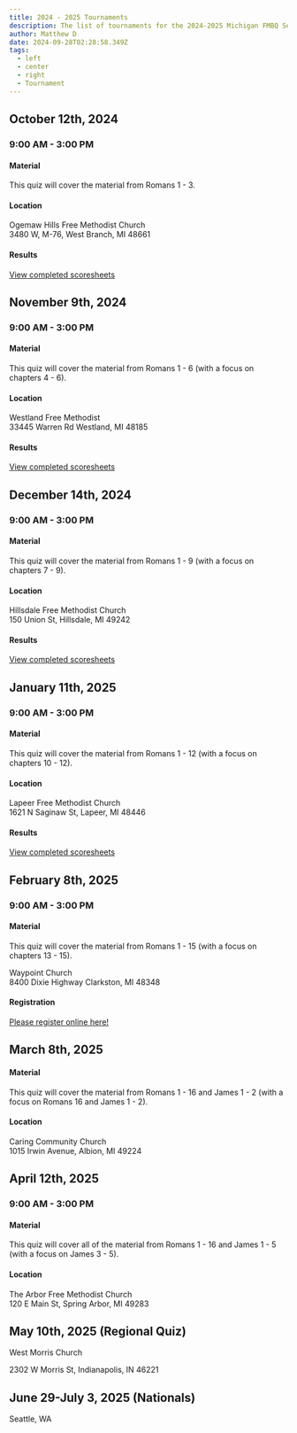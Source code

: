 ```yaml
---
title: 2024 - 2025 Tournaments
description: The list of tournaments for the 2024-2025 Michigan FMBQ Season
author: Matthew D
date: 2024-09-28T02:28:58.349Z
tags:
  - left
  - center
  - right
  - Tournament
---
```

## October 12th, 2024
### 9:00 AM - 3:00 PM

#### Material
This quiz will cover the material from Romans 1 - 3.

#### Location
Ogemaw Hills Free Methodist Church<br>
3480 W, M-76, West Branch, MI 48661

#### Results
<a href="https://fmbq.app/tournaments/1ashw">View completed scoresheets</a>


## November 9th, 2024
### 9:00 AM - 3:00 PM

#### Material
This quiz will cover the material from Romans 1 - 6 (with a focus on chapters 4 - 6).

#### Location
Westland Free Methodist<br>
33445 Warren Rd Westland, MI 48185

#### Results
<a href="https://fmbq.app/tournaments/ksmr5">View completed scoresheets</a>



## December 14th, 2024
### 9:00 AM - 3:00 PM

#### Material
This quiz will cover the material from Romans 1 - 9 (with a focus on chapters 7 - 9).

#### Location
Hillsdale Free Methodist Church<br>
150 Union St, Hillsdale, MI 49242

#### Results
<a href="https://fmbq.app/tournaments/xy95a">View completed scoresheets</a>


## January 11th, 2025
### 9:00 AM - 3:00 PM

#### Material
This quiz will cover the material from Romans 1 - 12 (with a focus on chapters 10 - 12).

#### Location
Lapeer Free Methodist Church<br>
1621 N Saginaw St, Lapeer, MI 48446

#### Results
<a href="https://fmbq.app/tournaments/5hneq">View completed scoresheets</a>


## February 8th, 2025
### 9:00 AM - 3:00 PM

#### Material
This quiz will cover the material from Romans 1 - 15 (with a focus on chapters 13 - 15).

Waypoint Church<br>
8400 Dixie Highway Clarkston, MI 48348


#### Registration
<a href="https://registrations.fmquizzing.net/register.php?id=201">Please register online here!</a>

## March 8th, 2025

#### Material
This quiz will cover the material from Romans 1 - 16 and James 1 - 2 (with a focus on Romans 16 and James 1 - 2).

#### Location
Caring Community Church<br>
1015 Irwin Avenue, Albion, MI 49224



## April 12th, 2025
### 9:00 AM - 3:00 PM

#### Material
This quiz will cover all of the material from Romans 1 - 16 and James 1 - 5 (with a focus on James 3 - 5).

#### Location
The Arbor Free Methodist Church<br>
120 E Main St, Spring Arbor, MI 49283


## May 10th, 2025 (Regional Quiz)
West Morris Church

2302 W Morris St, Indianapolis, IN 46221


## June 29-July 3, 2025 (Nationals)
Seattle, WA
